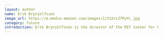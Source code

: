 ```yaml
---
layout: author
name: Erik Brynjolfsson
image_url: https://m.media-amazon.com/images/I/51XrLZfPyYL.jpg
category: future
introduction: Erik Brynjolfsson is the director of the MIT Center for Digital Business and one of the most cited scholars in information systems and economics.
---
```

